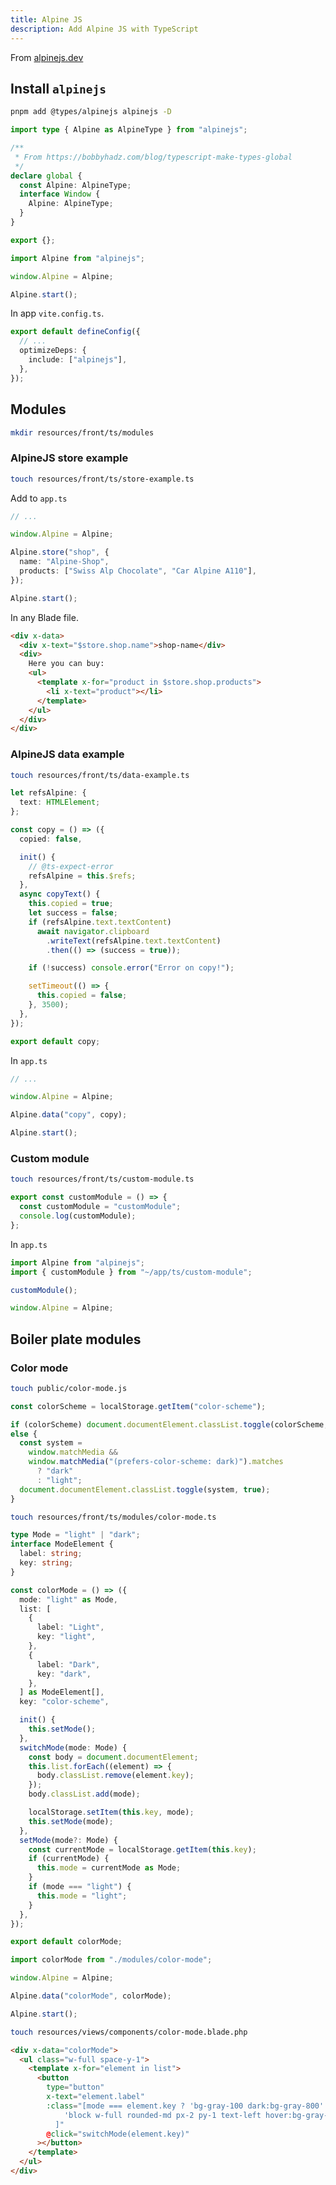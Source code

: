 ```yaml
---
title: Alpine JS
description: Add Alpine JS with TypeScript
---
```


From [alpinejs.dev](https://alpinejs.dev)

## Install `alpinejs`

```sh
pnpm add @types/alpinejs alpinejs -D
```

```ts title="resources/front/global.d.ts"
import type { Alpine as AlpineType } from "alpinejs";

/**
 * From https://bobbyhadz.com/blog/typescript-make-types-global
 */
declare global {
  const Alpine: AlpineType;
  interface Window {
    Alpine: AlpineType;
  }
}

export {};
```

```ts title="resources/front/ts/app.ts"
import Alpine from "alpinejs";

window.Alpine = Alpine;

Alpine.start();
```

In app `vite.config.ts`.

```ts title="vite.config.ts"
export default defineConfig({
  // ...
  optimizeDeps: {
    include: ["alpinejs"],
  },
});
```

## Modules

```sh
mkdir resources/front/ts/modules
```

### AlpineJS store example

```sh
touch resources/front/ts/store-example.ts
```

Add to `app.ts`

```ts title="resources/front/ts/app.ts"
// ...

window.Alpine = Alpine;

Alpine.store("shop", {
  name: "Alpine-Shop",
  products: ["Swiss Alp Chocolate", "Car Alpine A110"],
});

Alpine.start();
```

In any Blade file.

```html
<div x-data>
  <div x-text="$store.shop.name">shop-name</div>
  <div>
    Here you can buy:
    <ul>
      <template x-for="product in $store.shop.products">
        <li x-text="product"></li>
      </template>
    </ul>
  </div>
</div>
```

### AlpineJS data example

```sh
touch resources/front/ts/data-example.ts
```

```ts title="resources/front/ts/data-module.ts"
let refsAlpine: {
  text: HTMLElement;
};

const copy = () => ({
  copied: false,

  init() {
    // @ts-expect-error
    refsAlpine = this.$refs;
  },
  async copyText() {
    this.copied = true;
    let success = false;
    if (refsAlpine.text.textContent)
      await navigator.clipboard
        .writeText(refsAlpine.text.textContent)
        .then(() => (success = true));

    if (!success) console.error("Error on copy!");

    setTimeout(() => {
      this.copied = false;
    }, 3500);
  },
});

export default copy;
```

In `app.ts`

```ts title="resources/front/ts/app.ts"
// ...

window.Alpine = Alpine;

Alpine.data("copy", copy);

Alpine.start();
```

### Custom module

```sh
touch resources/front/ts/custom-module.ts
```

```ts title="resources/front/ts/custom-module.ts"
export const customModule = () => {
  const customModule = "customModule";
  console.log(customModule);
};
```

In `app.ts`

```ts title="resources/front/ts/app.ts"
import Alpine from "alpinejs";
import { customModule } from "~/app/ts/custom-module";

customModule();

window.Alpine = Alpine;
```

## Boiler plate modules

### Color mode

```sh
touch public/color-mode.js
```

```js title="public/color-mode.js"
const colorScheme = localStorage.getItem("color-scheme");

if (colorScheme) document.documentElement.classList.toggle(colorScheme, true);
else {
  const system =
    window.matchMedia &&
    window.matchMedia("(prefers-color-scheme: dark)").matches
      ? "dark"
      : "light";
  document.documentElement.classList.toggle(system, true);
}
```

```sh
touch resources/front/ts/modules/color-mode.ts
```

```ts title="resources/front/ts/modules/color-mode.ts"
type Mode = "light" | "dark";
interface ModeElement {
  label: string;
  key: string;
}

const colorMode = () => ({
  mode: "light" as Mode,
  list: [
    {
      label: "Light",
      key: "light",
    },
    {
      label: "Dark",
      key: "dark",
    },
  ] as ModeElement[],
  key: "color-scheme",

  init() {
    this.setMode();
  },
  switchMode(mode: Mode) {
    const body = document.documentElement;
    this.list.forEach((element) => {
      body.classList.remove(element.key);
    });
    body.classList.add(mode);

    localStorage.setItem(this.key, mode);
    this.setMode(mode);
  },
  setMode(mode?: Mode) {
    const currentMode = localStorage.getItem(this.key);
    if (currentMode) {
      this.mode = currentMode as Mode;
    }
    if (mode === "light") {
      this.mode = "light";
    }
  },
});

export default colorMode;
```

```ts title="resources/front/ts/app.ts"
import colorMode from "./modules/color-mode";

window.Alpine = Alpine;

Alpine.data("colorMode", colorMode);

Alpine.start();
```

```sh
touch resources/views/components/color-mode.blade.php
```

```html title="resources/views/components/color-mode.blade.php"
<div x-data="colorMode">
  <ul class="w-full space-y-1">
    <template x-for="element in list">
      <button
        type="button"
        x-text="element.label"
        :class="[mode === element.key ? 'bg-gray-100 dark:bg-gray-800' : '',
            'block w-full rounded-md px-2 py-1 text-left hover:bg-gray-100 dark:hover:bg-gray-800'
          ]"
        @click="switchMode(element.key)"
      ></button>
    </template>
  </ul>
</div>
```
